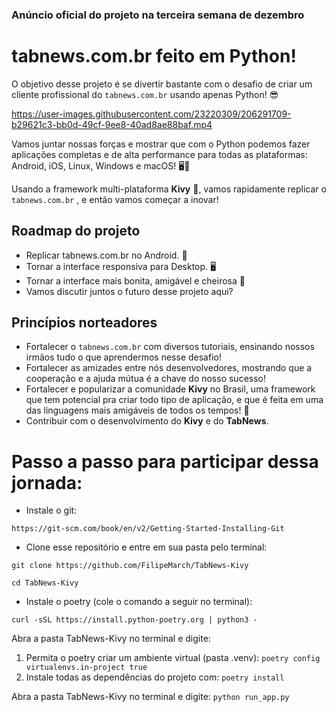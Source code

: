 ### Anúncio oficial do projeto na terceira semana de dezembro

# tabnews.com.br feito em Python!
O objetivo desse projeto é se divertir bastante com o desafio de criar um cliente profissional do `tabnews.com.br` usando apenas Python! 😎


https://user-images.githubusercontent.com/23220309/206291709-b29621c3-bb0d-49cf-9ee8-40ad8ae88baf.mp4


Vamos juntar nossas forças e mostrar que com o Python podemos fazer aplicações completas e de alta performance para todas as plataformas: Android, iOS, Linux, Windows e macOS! 🖥️📱

Usando a framework multi-plataforma **Kivy** 🥝, vamos rapidamente replicar o `tabnews.com.br` , e então vamos começar a inovar!

## Roadmap do projeto

- Replicar tabnews.com.br no Android. 📱
- Tornar a interface responsiva para Desktop. 🖥️
- Tornar a interface mais bonita, amigável e cheirosa 🤌 
- Vamos discutir juntos o futuro desse projeto aqui?

## Princípios norteadores

- Fortalecer o `tabnews.com.br` com diversos tutoriais, ensinando nossos irmãos tudo o que aprendermos nesse desafio! 
- Fortalecer as amizades entre nós desenvolvedores, mostrando que a cooperação e a ajuda mútua é a chave do nosso sucesso! 
- Fortalecer e popularizar a comunidade **Kivy** no Brasil, uma framework que tem potencial pra criar todo tipo de aplicação, e que é feita em uma das linguagens mais amigáveis de todos os tempos! 🐍
- Contribuir com o desenvolvimento do **Kivy** e do **TabNews**.

# Passo a passo para participar dessa jornada:

- Instale o git:

```https://git-scm.com/book/en/v2/Getting-Started-Installing-Git```

- Clone esse repositório e entre em sua pasta pelo terminal:

```git clone https://github.com/FilipeMarch/TabNews-Kivy```

```cd TabNews-Kivy```

- Instale o poetry (cole o comando a seguir no terminal):

```curl -sSL https://install.python-poetry.org | python3 -```

Abra a pasta TabNews-Kivy no terminal e digite:

1) Permita o poetry criar um ambiente virtual (pasta .venv): `poetry config virtualenvs.in-project true`
2) Instale todas as dependências do projeto com: `poetry install`

Abra a pasta TabNews-Kivy no terminal e digite: `python run_app.py`


